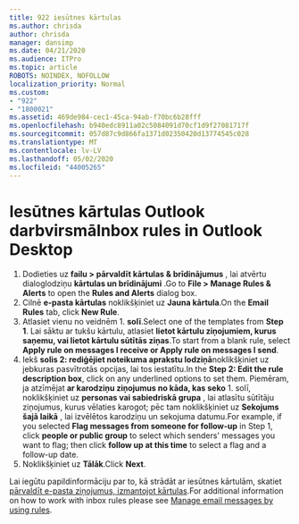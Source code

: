 ```yaml
---
title: 922 iesūtnes kārtulas
ms.author: chrisda
author: chrisda
manager: dansimp
ms.date: 04/21/2020
ms.audience: ITPro
ms.topic: article
ROBOTS: NOINDEX, NOFOLLOW
localization_priority: Normal
ms.custom:
- "922"
- "1800021"
ms.assetid: 469de984-cec1-45ca-94ab-f70bc6b28fff
ms.openlocfilehash: b940edc8911a02c5084091d70cf1d9f27081717f
ms.sourcegitcommit: 057d87c9d866fa1371d02350420d13774545c028
ms.translationtype: MT
ms.contentlocale: lv-LV
ms.lasthandoff: 05/02/2020
ms.locfileid: "44005265"
---
```

# <a name="inbox-rules-in-outlook-desktop"></a><span data-ttu-id="bfb2f-102">Iesūtnes kārtulas Outlook darbvirsmā</span><span class="sxs-lookup"><span data-stu-id="bfb2f-102">Inbox rules in Outlook Desktop</span></span>

1. <span data-ttu-id="bfb2f-103">Dodieties uz **failu > pārvaldīt kārtulas & brīdinājumus** , lai atvērtu dialoglodziņu **kārtulas un brīdinājumi** .</span><span class="sxs-lookup"><span data-stu-id="bfb2f-103">Go to **File > Manage Rules & Alerts** to open the **Rules and Alerts** dialog box.</span></span>
2. <span data-ttu-id="bfb2f-104">Cilnē **e-pasta kārtulas** noklikšķiniet uz **Jauna kārtula**.</span><span class="sxs-lookup"><span data-stu-id="bfb2f-104">On the **Email Rules** tab, click **New Rule**.</span></span>
3. <span data-ttu-id="bfb2f-105">Atlasiet vienu no veidnēm 1. **solī**.</span><span class="sxs-lookup"><span data-stu-id="bfb2f-105">Select one of the templates from **Step 1**.</span></span> <span data-ttu-id="bfb2f-106">Lai sāktu ar tukšu kārtulu, atlasiet **lietot kārtulu ziņojumiem, kurus saņemu, vai lietot kārtulu sūtītās ziņas**.</span><span class="sxs-lookup"><span data-stu-id="bfb2f-106">To start from a blank rule, select **Apply rule on messages I receive or Apply rule on messages I send**.</span></span>
4. <span data-ttu-id="bfb2f-107">Iekš **solis 2: rediģējiet noteikuma aprakstu lodziņā**noklikšķiniet uz jebkuras pasvītrotās opcijas, lai tos iestatītu.</span><span class="sxs-lookup"><span data-stu-id="bfb2f-107">In the **Step 2: Edit the rule description box**, click on any underlined options to set them.</span></span> <span data-ttu-id="bfb2f-108">Piemēram, ja atzīmējat **ar karodziņu ziņojumus no kāda, kas seko** 1. solī, noklikšķiniet uz **personas vai sabiedriskā grupa** , lai atlasītu sūtītāju ziņojumus, kurus vēlaties karogot; pēc tam noklikšķiniet uz **Sekojums šajā laikā** , lai izvēlētos karodziņu un sekojuma datumu.</span><span class="sxs-lookup"><span data-stu-id="bfb2f-108">For example, if you selected **Flag messages from someone for follow-up** in Step 1, click **people or public group** to select which senders' messages you want to flag; then click **follow up at this time** to select a flag and a follow-up date.</span></span>
5. <span data-ttu-id="bfb2f-109">Noklikšķiniet uz **Tālāk**.</span><span class="sxs-lookup"><span data-stu-id="bfb2f-109">Click **Next**.</span></span>

<span data-ttu-id="bfb2f-110">Lai iegūtu papildinformāciju par to, kā strādāt ar iesūtnes kārtulām, skatiet [pārvaldīt e-pasta ziņojumus, izmantojot kārtulas](https://support.office.com/article/manage-email-messages-by-using-rules-c24f5dea-9465-4df4-ad17-a50704d66c59).</span><span class="sxs-lookup"><span data-stu-id="bfb2f-110">For additional information on how to work with inbox rules please see [Manage email messages by using rules](https://support.office.com/article/manage-email-messages-by-using-rules-c24f5dea-9465-4df4-ad17-a50704d66c59).</span></span>
